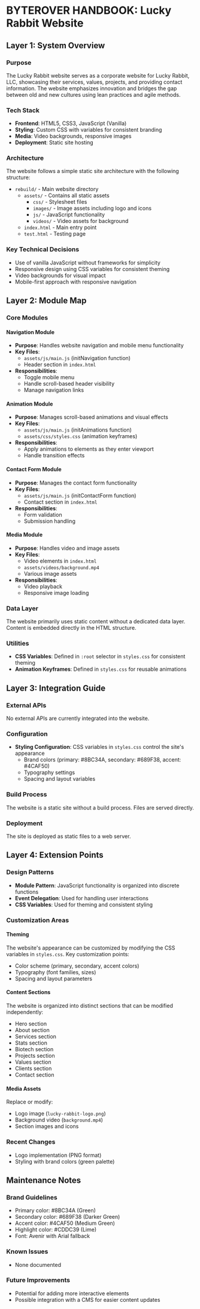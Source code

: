 # BYTEROVER HANDBOOK: Lucky Rabbit Website

## Layer 1: System Overview

### Purpose
The Lucky Rabbit website serves as a corporate website for Lucky Rabbit, LLC, showcasing their services, values, projects, and providing contact information. The website emphasizes innovation and bridges the gap between old and new cultures using lean practices and agile methods.

### Tech Stack
- **Frontend**: HTML5, CSS3, JavaScript (Vanilla)
- **Styling**: Custom CSS with variables for consistent branding
- **Media**: Video backgrounds, responsive images
- **Deployment**: Static site hosting

### Architecture
The website follows a simple static site architecture with the following structure:
- `rebuild/` - Main website directory
  - `assets/` - Contains all static assets
    - `css/` - Stylesheet files
    - `images/` - Image assets including logo and icons
    - `js/` - JavaScript functionality
    - `videos/` - Video assets for background
  - `index.html` - Main entry point
  - `test.html` - Testing page

### Key Technical Decisions
- Use of vanilla JavaScript without frameworks for simplicity
- Responsive design using CSS variables for consistent theming
- Video backgrounds for visual impact
- Mobile-first approach with responsive navigation

## Layer 2: Module Map

### Core Modules

#### Navigation Module
- **Purpose**: Handles website navigation and mobile menu functionality
- **Key Files**: 
  - `assets/js/main.js` (initNavigation function)
  - Header section in `index.html`
- **Responsibilities**: 
  - Toggle mobile menu
  - Handle scroll-based header visibility
  - Manage navigation links

#### Animation Module
- **Purpose**: Manages scroll-based animations and visual effects
- **Key Files**: 
  - `assets/js/main.js` (initAnimations function)
  - `assets/css/styles.css` (animation keyframes)
- **Responsibilities**: 
  - Apply animations to elements as they enter viewport
  - Handle transition effects

#### Contact Form Module
- **Purpose**: Manages the contact form functionality
- **Key Files**: 
  - `assets/js/main.js` (initContactForm function)
  - Contact section in `index.html`
- **Responsibilities**: 
  - Form validation
  - Submission handling

#### Media Module
- **Purpose**: Handles video and image assets
- **Key Files**: 
  - Video elements in `index.html`
  - `assets/videos/background.mp4`
  - Various image assets
- **Responsibilities**: 
  - Video playback
  - Responsive image loading

### Data Layer
The website primarily uses static content without a dedicated data layer. Content is embedded directly in the HTML structure.

### Utilities
- **CSS Variables**: Defined in `:root` selector in `styles.css` for consistent theming
- **Animation Keyframes**: Defined in `styles.css` for reusable animations

## Layer 3: Integration Guide

### External APIs
No external APIs are currently integrated into the website.

### Configuration
- **Styling Configuration**: CSS variables in `styles.css` control the site's appearance
  - Brand colors (primary: #8BC34A, secondary: #689F38, accent: #4CAF50)
  - Typography settings
  - Spacing and layout variables

### Build Process
The website is a static site without a build process. Files are served directly.

### Deployment
The site is deployed as static files to a web server.

## Layer 4: Extension Points

### Design Patterns
- **Module Pattern**: JavaScript functionality is organized into discrete functions
- **Event Delegation**: Used for handling user interactions
- **CSS Variables**: Used for theming and consistent styling

### Customization Areas

#### Theming
The website's appearance can be customized by modifying the CSS variables in `styles.css`. Key customization points:
- Color scheme (primary, secondary, accent colors)
- Typography (font families, sizes)
- Spacing and layout parameters

#### Content Sections
The website is organized into distinct sections that can be modified independently:
- Hero section
- About section
- Services section
- Stats section
- Biotech section
- Projects section
- Values section
- Clients section
- Contact section

#### Media Assets
Replace or modify:
- Logo image (`lucky-rabbit-logo.png`)
- Background video (`background.mp4`)
- Section images and icons

### Recent Changes
- Logo implementation (PNG format)
- Styling with brand colors (green palette)

## Maintenance Notes

### Brand Guidelines
- Primary color: #8BC34A (Green)
- Secondary color: #689F38 (Darker Green)
- Accent color: #4CAF50 (Medium Green)
- Highlight color: #CDDC39 (Lime)
- Font: Avenir with Arial fallback

### Known Issues
- None documented

### Future Improvements
- Potential for adding more interactive elements
- Possible integration with a CMS for easier content updates